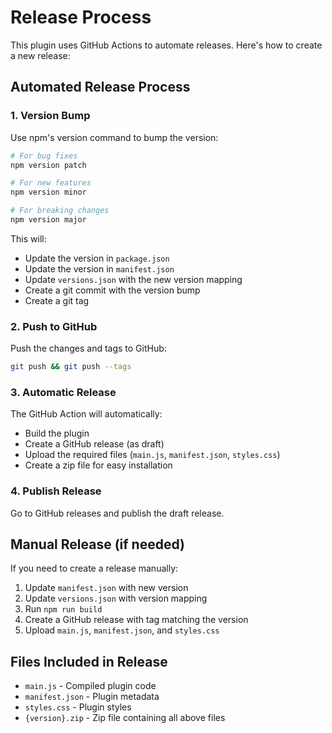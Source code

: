 # Release Process

This plugin uses GitHub Actions to automate releases. Here's how to create a new release:

## Automated Release Process

### 1. Version Bump
Use npm's version command to bump the version:

```bash
# For bug fixes
npm version patch

# For new features
npm version minor

# For breaking changes
npm version major
```

This will:
- Update the version in `package.json`
- Update the version in `manifest.json`
- Update `versions.json` with the new version mapping
- Create a git commit with the version bump
- Create a git tag

### 2. Push to GitHub
Push the changes and tags to GitHub:

```bash
git push && git push --tags
```

### 3. Automatic Release
The GitHub Action will automatically:
- Build the plugin
- Create a GitHub release (as draft)
- Upload the required files (`main.js`, `manifest.json`, `styles.css`)
- Create a zip file for easy installation

### 4. Publish Release
Go to GitHub releases and publish the draft release.

## Manual Release (if needed)

If you need to create a release manually:

1. Update `manifest.json` with new version
2. Update `versions.json` with version mapping
3. Run `npm run build`
4. Create a GitHub release with tag matching the version
5. Upload `main.js`, `manifest.json`, and `styles.css`

## Files Included in Release

- `main.js` - Compiled plugin code
- `manifest.json` - Plugin metadata
- `styles.css` - Plugin styles
- `{version}.zip` - Zip file containing all above files
